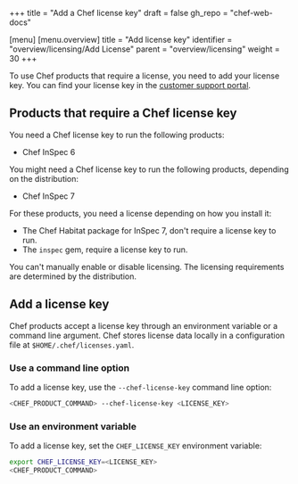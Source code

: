 +++
title = "Add a Chef license key"
draft = false
gh_repo = "chef-web-docs"

[menu]
  [menu.overview]
    title = "Add license key"
    identifier = "overview/licensing/Add License"
    parent = "overview/licensing"
    weight = 30
+++

To use Chef products that require a license, you need to add your license key.
You can find your license key in the [customer support portal](https://community.progress.com/s/products-list).

## Products that require a Chef license key

You need a Chef license key to run the following products:

- Chef InSpec 6

You might need a Chef license key to run the following products, depending on the distribution:

- Chef InSpec 7

For these products, you need a license depending on how you install it:

- The Chef Habitat package for InSpec 7, don't require a license key to run.
- The `inspec` gem, require a license key to run.

You can't manually enable or disable licensing. The licensing requirements are determined by the distribution.

## Add a license key

Chef products accept a license key through an environment variable or a command line argument.
Chef stores license data locally in a configuration file at `$HOME/.chef/licenses.yaml`.

### Use a command line option

To add a license key, use the `--chef-license-key` command line option:

```sh
<CHEF_PRODUCT_COMMAND> --chef-license-key <LICENSE_KEY>
```

### Use an environment variable

To add a license key, set the `CHEF_LICENSE_KEY` environment variable:

```sh
export CHEF_LICENSE_KEY=<LICENSE_KEY>
<CHEF_PRODUCT_COMMAND>
```

